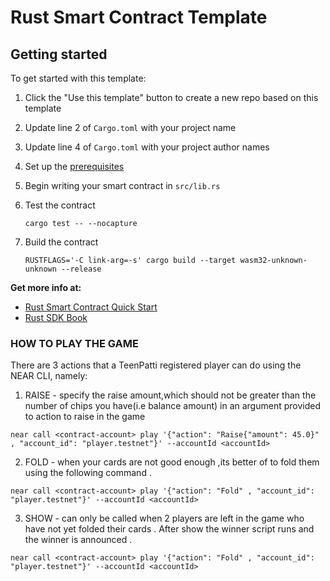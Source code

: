 # Rust Smart Contract Template

## Getting started

To get started with this template:

1. Click the "Use this template" button to create a new repo based on this template
2. Update line 2 of `Cargo.toml` with your project name
3. Update line 4 of `Cargo.toml` with your project author names
4. Set up the [prerequisites](https://github.com/near/near-sdk-rs#pre-requisites)
5. Begin writing your smart contract in `src/lib.rs`
6. Test the contract 

    `cargo test -- --nocapture`

8. Build the contract

    `RUSTFLAGS='-C link-arg=-s' cargo build --target wasm32-unknown-unknown --release`

**Get more info at:**

* [Rust Smart Contract Quick Start](https://docs.near.org/docs/develop/contracts/rust/intro)
* [Rust SDK Book](https://www.near-sdk.io/)

### HOW TO PLAY THE GAME 
There are 3 actions that a TeenPatti registered player can do using the NEAR CLI, namely:
1. RAISE - specify the raise amount,which should not be greater than the number of chips you have(i.e balance amount) in an argument provided to action to raise in the game 

 `near call <contract-account> play '{"action": "Raise{"amount": 45.0}" , "account_id": "player.testnet"}' --accountId <accountId>`
 
2. FOLD - when your cards are not good enough ,its better of to fold them using the following command . 

 `near call <contract-account> play '{"action": "Fold" , "account_id": "player.testnet"}' --accountId <accountId>`
 
3. SHOW - can only be called when 2 players are left in the game who have not yet folded their cards . After show the winner script runs and the winner is           announced . 

 `near call <contract-account> play '{"action": "Fold" , "account_id": "player.testnet"}' --accountId <accountId>`
